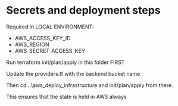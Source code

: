 # Secrets and deployment steps

Required in LOCAL ENVIRONMENT:

* AWS_ACCESS_KEY_ID
* AWS_REGION
* AWS_SECRET_ACCESS_KEY

Run terraform init/plan/apply in this folder FIRST

Update the providers.tf with the backend bucket name

Then cd ..\aws_deploy_infrastructure and init/plan/apply from there.

This ensures that the state is held in AWS always